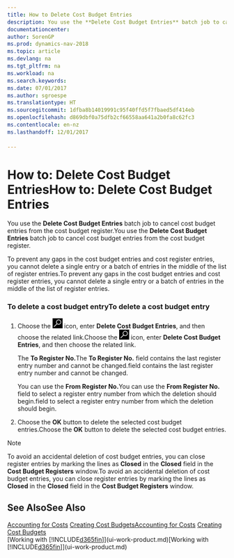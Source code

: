 ```yaml
---
title: How to Delete Cost Budget Entries
description: You use the **Delete Cost Budget Entries** batch job to cancel cost budget entries from the cost budget register.
documentationcenter: 
author: SorenGP
ms.prod: dynamics-nav-2018
ms.topic: article
ms.devlang: na
ms.tgt_pltfrm: na
ms.workload: na
ms.search.keywords: 
ms.date: 07/01/2017
ms.author: sgroespe
ms.translationtype: HT
ms.sourcegitcommit: 1dfba8b14019991c95f40ffd5f7fbaed5df414eb
ms.openlocfilehash: d869dbf0a75dfb2cf66558aa641a2b0fa8c62fc3
ms.contentlocale: en-nz
ms.lasthandoff: 12/01/2017

---
```

# <a name="how-to-delete-cost-budget-entries"></a><span data-ttu-id="b2970-103">How to: Delete Cost Budget Entries</span><span class="sxs-lookup"><span data-stu-id="b2970-103">How to: Delete Cost Budget Entries</span></span>
<span data-ttu-id="b2970-104">You use the **Delete Cost Budget Entries** batch job to cancel cost budget entries from the cost budget register.</span><span class="sxs-lookup"><span data-stu-id="b2970-104">You use the **Delete Cost Budget Entries** batch job to cancel cost budget entries from the cost budget register.</span></span>  

<span data-ttu-id="b2970-105">To prevent any gaps in the cost budget entries and cost register entries, you cannot delete a single entry or a batch of entries in the middle of the list of register entries.</span><span class="sxs-lookup"><span data-stu-id="b2970-105">To prevent any gaps in the cost budget entries and cost register entries, you cannot delete a single entry or a batch of entries in the middle of the list of register entries.</span></span>  

### <a name="to-delete-a-cost-budget-entry"></a><span data-ttu-id="b2970-106">To delete a cost budget entry</span><span class="sxs-lookup"><span data-stu-id="b2970-106">To delete a cost budget entry</span></span>  

1.  <span data-ttu-id="b2970-107">Choose the ![Search for Page or Report](media/ui-search/search_small.png "Search for Page or Report icon") icon, enter **Delete Cost Budget Entries**, and then choose the related link.</span><span class="sxs-lookup"><span data-stu-id="b2970-107">Choose the ![Search for Page or Report](media/ui-search/search_small.png "Search for Page or Report icon") icon, enter **Delete Cost Budget Entries**, and then choose the related link.</span></span>  

    <span data-ttu-id="b2970-108">The **To Register No.**</span><span class="sxs-lookup"><span data-stu-id="b2970-108">The **To Register No.**</span></span> <span data-ttu-id="b2970-109">field contains the last register entry number and cannot be changed.</span><span class="sxs-lookup"><span data-stu-id="b2970-109">field contains the last register entry number and cannot be changed.</span></span>  

    <span data-ttu-id="b2970-110">You can use the **From Register No.**</span><span class="sxs-lookup"><span data-stu-id="b2970-110">You can use the **From Register No.**</span></span> <span data-ttu-id="b2970-111">field to select a register entry number from which the deletion should begin.</span><span class="sxs-lookup"><span data-stu-id="b2970-111">field to select a register entry number from which the deletion should begin.</span></span>  
2.  <span data-ttu-id="b2970-112">Choose the **OK** button to delete the selected cost budget entries.</span><span class="sxs-lookup"><span data-stu-id="b2970-112">Choose the **OK** button to delete the selected cost budget entries.</span></span>  

> [!NOTE]  
>  <span data-ttu-id="b2970-113">To avoid an accidental deletion of cost budget entries, you can close register entries by marking the lines as **Closed** in the **Closed** field in the **Cost Budget Registers** window.</span><span class="sxs-lookup"><span data-stu-id="b2970-113">To avoid an accidental deletion of cost budget entries, you can close register entries by marking the lines as **Closed** in the **Closed** field in the **Cost Budget Registers** window.</span></span>  

## <a name="see-also"></a><span data-ttu-id="b2970-114">See Also</span><span class="sxs-lookup"><span data-stu-id="b2970-114">See Also</span></span>  
<span data-ttu-id="b2970-115">[Accounting for Costs](finance-manage-cost-accounting.md)
[Creating Cost Budgets](finance-create-cost-budgets.md)</span><span class="sxs-lookup"><span data-stu-id="b2970-115">[Accounting for Costs](finance-manage-cost-accounting.md)
[Creating Cost Budgets](finance-create-cost-budgets.md)</span></span>  
<span data-ttu-id="b2970-116">[Working with [!INCLUDE[d365fin](includes/d365fin_md.md)]](ui-work-product.md)</span><span class="sxs-lookup"><span data-stu-id="b2970-116">[Working with [!INCLUDE[d365fin](includes/d365fin_md.md)]](ui-work-product.md)</span></span>

